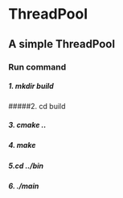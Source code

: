 # ThreadPool

## A simple ThreadPool

### Run command

##### 1. mkdir build

#####2. cd build 

##### 3. cmake .. 

##### 4. make

##### 5.cd ../bin

##### 6. ./main	

